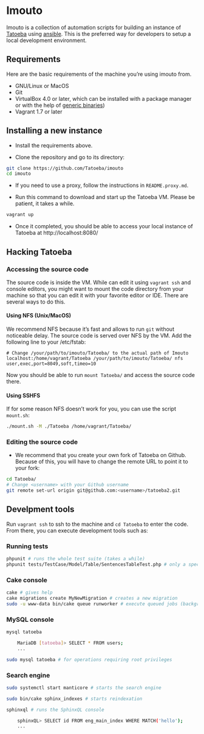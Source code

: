 # Imouto

Imouto is a collection of automation scripts for building an instance of [Tatoeba](https://tatoeba.org/) using [ansible](http://www.ansible.com/home). This is the preferred way for developers to setup a local development environment.

## Requirements

Here are the basic requirements of the machine you’re using imouto from.

* GNU/Linux or MacOS
* Git
* VirtualBox 4.0 or later, which can be installed with a package manager or with the help of [generic binaries](https://www.virtualbox.org/wiki/Downloads))
* Vagrant 1.7 or later

## Installing a new instance

- Install the requirements above.

- Clone the repository and go to its directory:

```bash
git clone https://github.com/Tatoeba/imouto
cd imouto
```

- If you need to use a proxy, follow the instructions in `README.proxy.md`.

- Run this command to download and start up the Tatoeba VM. Please be patient, it takes a while.

```bash
vagrant up
```

- Once it completed, you should be able to access your local instance of Tatoeba at http://localhost:8080/

## Hacking Tatoeba

### Accessing the source code

The source code is inside the VM. While can edit it using `vagrant ssh` and console editors, you might want to mount the code directory from your machine so that you can edit it with your favorite editor or IDE. There are several ways to do this.

#### Using NFS (Unix/MacOS)

We recommend NFS because it’s fast and allows to run `git` without noticeable delay. The source code is served over NFS by the VM. Add the following line to your /etc/fstab:

```
# Change /your/path/to/imouto/Tatoeba/ to the actual path of Imouto
localhost:/home/vagrant/Tatoeba /your/path/to/imouto/Tatoeba/ nfs user,exec,port=8049,soft,timeo=10
```

Now you should be able to run `mount Tatoeba/` and access the source code there.

#### Using SSHFS

If for some reason NFS doesn’t work for you, you can use the script `mount.sh`:

```bash
./mount.sh -M ./Tatoeba /home/vagrant/Tatoeba/
```

### Editing the source code

- We recommend that you create your own fork of Tatoeba on Github. Because of this, you will have to change the remote URL to point it to your fork:

```bash
cd Tatoeba/
# Change <username> with your Github username
git remote set-url origin git@github.com:<username>/tatoeba2.git
```

## Develpment tools

Run `vagrant ssh` to ssh to the machine and `cd Tatoeba` to enter the code. From there, you can execute development tools such as:

### Running tests

```bash
phpunit # runs the whole test suite (takes a while)
phpunit tests/TestCase/Model/Table/SentencesTableTest.php # only a specific file
```

### Cake console

```bash
cake # gives help
cake migrations create MyNewMigration # creates a new migration
sudo -u www-data bin/cake queue runworker # execute queued jobs (background jobs)
```

### MySQL console

```bash
mysql tatoeba

    MariaDB [tatoeba]> SELECT * FROM users;
    ...

sudo mysql tatoeba # for operations requiring root privileges
```

### Search engine

```bash
sudo systemctl start manticore # starts the search engine

sudo bin/cake sphinx_indexes # starts reindexation

sphinxql # runs the SphinxQL console

    sphinxQL> SELECT id FROM eng_main_index WHERE MATCH('hello');
    ...
```
